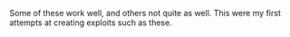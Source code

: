 Some of these work well, and others not quite as well. This were my first attempts at creating exploits such as these.
